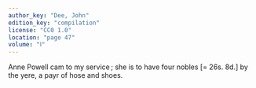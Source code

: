 ```yaml
---
author_key: "Dee, John"
edition_key: "compilation"
license: "CC0 1.0"
location: "page 47"
volume: "Ⅰ"
---
```

Anne Powell cam to my service ; she is to have four nobles [= 26s. 8d.] by the
yere, a payr of hose and shoes.
